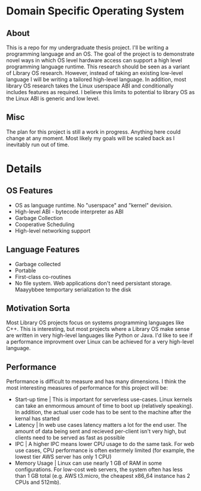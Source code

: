 # Domain Specific Operating System

## About

This is a repo for my undergraduate thesis project. I'll be writing a programming language and an OS. The goal of the project is to demonstrate
novel ways in which OS level hardware access can support a high level programming language runtime. This research should be seen as a variant
of Library OS research. However, instead of taking an existing low-level language I will be writing a tailored high-level language. In addition, most
library OS research takes the Linux userspace ABI and conditionally includes features as required. I believe this limits to potential to library OS
as the Linux ABI is generic and low level.

## Misc

The plan for this project is still a work in progress. Anything here could change at any moment. Most likely my goals will be scaled back
as I inevitably run out of time. 

# Details

## OS Features

- OS as language runtime. No "userspace" and "kernel" devision.
- High-level ABI - bytecode interpreter as ABI
- Garbage Collection
- Cooperative Scheduling
- High-level networking support

## Language Features

- Garbage collected
- Portable
- First-class co-routines
- No file system. Web applications don't need persistant storage. Maayybbee temportary serialization to the disk

## Motivation Sorta

Most Library OS projects focus on systems programming languages like C++. This is interesting, but most projects where a Library OS make
sense are written in very high-level languages like Python or Java. I'd like to see if a performance improvment over Linux can be achieved
for a very high-level language. 

## Performance

Performance is difficult to measure and has many dimensions. I think the most interesting measures of performance for this project will be:
* Start-up time | This is important for serverless use-cases. Linux kernels can take an enmormous amount of time to boot up (relatively speaking). In addition, the actual
user code has to be sent to the machine after the kernal has started
* Latency | In web use cases latency matters a lot for the end user. The amount of data being sent and recieved per-client isn't very high, but clients need to be served as fast as possible
* IPC | A higher IPC means lower CPU usage to do the same task. For web use cases, CPU performance is often extermely limited (for example, the lowest tier AWS server has only 1 CPU)
* Memory Usage | Linux can use nearly 1 GB of RAM in some configurations. For low-cost web servers, the system often has less than 1 GB total (e.g. AWS t3.micro, the cheapest x86_64 instance has 2 CPUs and 512mb).
